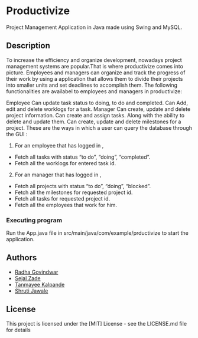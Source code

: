 
# Productivize
Project Management Application in Java made using Swing and MySQL.

## Description

To increase the efficiency and organize development, nowadays project management systems are popular.That is where productivize comes into picture. 
Employees and managers can organize and track the progress of their work by using a application that allows them to divide their projects into smaller units and set deadlines to accomplish them. The following functionalities are availabel to employees and managers in productivize:

Employee
Can update task status to doing, to do and completed.
Can Add, edit and delete worklogs for a task.
Manager
Can create, update and delete project information.
Can create and assign tasks. Along with the ability to delete and update them.
Can create, update and delete milestones for a project.
These are the ways in which a user can query the database through the GUI :
1) For an employee that has logged in ,
- Fetch all tasks with status  “to do”, “doing”, “completed”.
- Fetch all the worklogs for entered task id.
2) For an manager that has logged in ,
- Fetch all projects  with status  “to do”, “doing”, “blocked”.
- Fetch all the milestones for requested project id.
- Fetch all tasks for requested project id.
- Fetch all the employees that work for him.


### Executing program

Run the App.java file in src/main/java/com/example/prductivize to start the application.

## Authors

- [Radha Govindwar](https://www.linkedin.com/in/radha-govindwar-916a36193/)
- [Sejal Zade](https://www.linkedin.com/in/sejal-zade-938478193/)
- [Tanmayee Kalpande](https://www.linkedin.com/in/tanmayee-kalpande-96500b195/)
- [Shruti Jawale](https://www.linkedin.com/in/shruti-jawale-512912199/)


## License

This project is licensed under the [MIT] License - see the LICENSE.md file for details

<!-- ## Acknowledgments

Inspiration, code snippets, etc.
* [awesome-readme](https://github.com/matiassingers/awesome-readme)
* [PurpleBooth](https://gist.github.com/PurpleBooth/109311bb0361f32d87a2)
* [dbader](https://github.com/dbader/readme-template)
* [zenorocha](https://gist.github.com/zenorocha/4526327)
* [fvcproductions](https://gist.github.com/fvcproductions/1bfc2d4aecb01a834b46) -->


